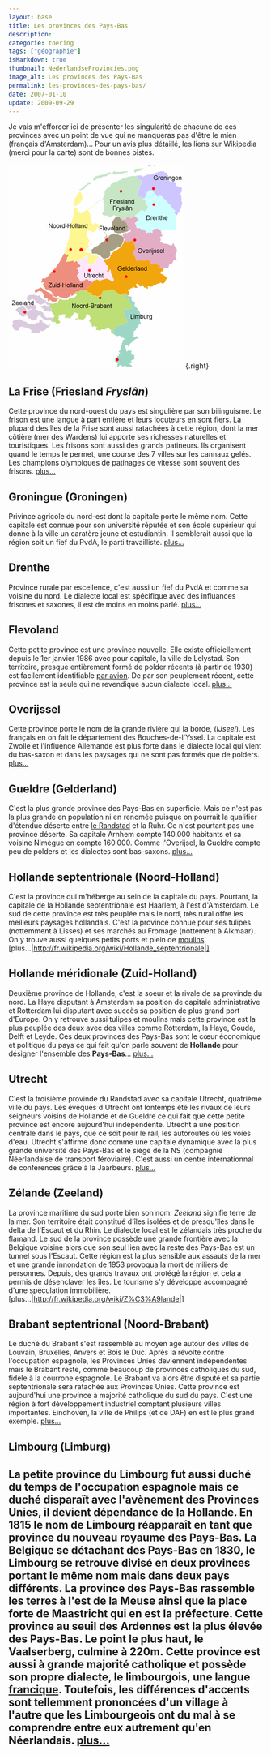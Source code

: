```yaml
---
layout: base
title: Les provinces des Pays-Bas
description: 
categorie: toering
tags: ["géographie"]
isMarkdown: true
thumbnail: NederlandseProvincies.png
image_alt: Les provinces des Pays-Bas
permalink: les-provinces-des-pays-bas/
date: 2007-01-10
update: 2009-09-29
---
```




Je vais m'efforcer ici de présenter les singularité de chacune de ces provinces avec un point de vue qui ne manqueras pas d'être le mien (français d'Amsterdam)... Pour un avis plus détaillé, les liens sur Wikipedia (merci pour la carte) sont de bonnes pistes. 

![Les provinces des Pays-Bas](NederlandseProvincies.png){.right}

<!-- HTML -->
<a name="Frise"></a>
<!-- / HTML -->
## La Frise (Friesland *Fryslân*)
Cette province du nord-ouest du pays est singulière par son bilinguisme. Le frison est une langue à part entière et leurs locuteurs en sont fiers. La plupard des îles de la Frise sont aussi ratachées à cette région, dont la mer côtière (mer des Wardens) lui apporte ses richesses naturelles et touristiques. Les frisons sont aussi des grands patineurs. Ils organisent quand le temps le permet, une course des 7 villes sur les cannaux gelés. Les champions olympiques de patinages de vitesse sont souvent des frisons.   [plus...](http://fr.wikipedia.org/wiki/Frise_%28province%29)

<!-- HTML -->
<a name="Groningue"></a>
<!-- / HTML -->
## Groningue (Groningen)
Privince agricole du nord-est dont la capitale porte le même nom. Cette capitale est connue pour son université réputée et son école supérieur qui donne à la ville un caratère jeune et estudiantin. Il semblerait aussi que la région soit un fief du PvdA, le parti travailliste.
  [plus...](http://fr.wikipedia.org/wiki/Groningue_%28province%29)

<!-- HTML -->
<a name="Drenthe"></a>
<!-- / HTML -->
## Drenthe
Province rurale par escellence, c'est aussi un fief du PvdA et comme sa voisine du nord. Le dialecte local est spécifique avec des influances frisones et saxones, il est de moins en moins parlé.
  [plus...](http://fr.wikipedia.org/wiki/Drenthe)

## Flevoland
Cette petite province est une province nouvelle. Elle existe officiellement depuis le 1er janvier 1986 avec pour capitale, la ville de Lelystad. Son territoire, presque entièrement formé de polder récents (à partir de 1930) est facilement identifiable [par avion](http://maps.google.nl/maps?f=q&hl=nl&q=lelystad&ie=UTF8&z=9&ll=52.542537,5.478058&spn=0.643086,2.746582&t=h&om=1). De par son peuplement récent, cette province est la seule qui ne revendique aucun dialecte local.
  [plus...](http://fr.wikipedia.org/wiki/Flevoland)

<!-- HTML -->
<a name="Overijssel"></a>
<!-- / HTML -->
## Overijssel
Cette province porte le nom de la grande rivière qui la borde, (*IJseel*). Les français en on fait le département des Bouches-de-l'Yssel. La capitale est Zwolle et l'influence Allemande est plus forte dans le dialecte local qui vient du bas-saxon et dans les paysages qui ne sont pas formés que de polders. 
  [plus...](http://fr.wikipedia.org/wiki/Overijssel)


<!-- HTML -->
<a name="Gueldre"></a>
<!-- / HTML -->
## Gueldre (Gelderland)
C'est la plus grande province des Pays-Bas en superficie. Mais ce n'est pas la plus grande en population ni en renomée puisque on pourrait la qualifier d'étendue déserte entre [le Randstad](/le-randstad) et la Ruhr. Ce n'est pourtant pas une province déserte. Sa capitale Arnhem compte 140.000 habitants et sa voisine Nimègue en compte 160.000. Comme l'Overijsel, la Gueldre compte peu de polders et les dialectes sont bas-saxons.
  [plus...](http://fr.wikipedia.org/wiki/Gueldre_%28province%29)

<!-- HTML -->
<a name="Hollande-septentrionale"></a>
<!-- / HTML -->
## Hollande septentrionale (Noord-Holland)
C'est la province qui m'héberge au sein de la capitale du pays. Pourtant, la capitale de la Hollande septentrionale est Haarlem, à l'est d'Amsterdam. Le sud de cette province est très peuplée mais le nord, très rural offre les meilleurs paysages hollandais. C'est la province connue pour ses tulipes (nottemment à Lisses) et ses marchés au Fromage (nottement à Alkmaar). On y trouve aussi quelques petits ports et plein de [moulins](/les-moulins-d-amsterdam).
  [plus...|http://fr.wikipedia.org/wiki/Hollande_septentrionale|]

<!-- HTML -->
<a name="Hollande--meridionale"></a>
<!-- / HTML -->
## Hollande méridionale (Zuid-Holland)
Deuxième province de Hollande, c'est la soeur et la rivale de sa provinde du nord. La Haye disputant à Amsterdam sa position de capitale administrative et Rotterdam lui disputant avec succès sa position de plus grand port d'Europe. On y retrouve aussi tulipes et moulins mais cette province est la plus peuplée des deux avec des villes comme Rotterdam, la Haye, Gouda, Delft et Leyde. Ces deux provinces des Pays-Bas sont le cœur économique et politique du pays ce qui fait qu'on parle souvent de **Hollande** pour désigner l'ensemble des **Pays-Bas**...
  [plus...](http://fr.wikipedia.org/wiki/Hollande_m%C3%A9ridionale)

<!-- HTML -->
<a name="Utrecht"></a>
<!-- / HTML -->
## Utrecht
C'est la troisième provinde du Randstad avec sa capitale Utrecht, quatrième ville du pays. Les évèques d'Utrecht ont lontemps été les rivaux de leurs seigneurs voisins de Hollande et de Gueldre ce qui fait que cette petite province est encore aujourd'hui indépendente. Utrecht a une position centrale dans le pays, que ce soit pour le rail, les autoroutes  où les voies d'eau. Utrecht s'affirme donc comme une capitale dynamique avec la plus grande université des Pays-Bas et le siège de la NS (compagnie Néerlandaise de transport féroviaire). C'est aussi un centre internationnal de conférences grâce à la Jaarbeurs.
  [plus...](http://fr.wikipedia.org/wiki/Utrecht_%28province%29)

<!-- HTML -->
<a name="Zelande"></a>
<!-- / HTML -->
## Zélande (Zeeland)
La province maritime du sud porte bien son nom. *Zeeland* signifie terre de la mer. Son territoire était constitué d'îles isolées et de presqu'îles dans le delta de l'Escaut et du Rhin. Le dialecte local est le zélandais très proche du flamand. Le sud de la province possède une grande frontière avec la Belgique voisine alors que son seul lien avec la reste des Pays-Bas est un tunnel sous l'Escaut. Cette région est la plus sensible aux assauts de la mer et une grande innondation de 1953 provoqua la mort de miliers de personnes. Depuis, des grands travaux ont protégé la région et cela a permis de désenclaver les îles. Le tourisme s'y développe accompagné d'une spéculation immobilière.
  [plus...|http://fr.wikipedia.org/wiki/Z%C3%A9lande|]

<!-- HTML -->
<a name="Brabant-septentrional"></a>
<!-- / HTML -->
## Brabant septentrional (Noord-Brabant)
Le duché du Brabant s'est rassemblé au moyen age autour des villes de Louvain, Bruxelles, Anvers et Bois le Duc. Après la révolte contre l'occupation espagnole, les Provinces Unies deviennent indépendentes mais le Brabant reste, comme beaucoup de provinces catholiques du sud, fidèle à la courrone espagnole. Le Brabant va alors être disputé et sa partie septentrionale sera ratachée aux Provinces Unies. Cette province est aujourd'hui une province à majorité catholique du sud du pays. C'est une région à fort développement industriel comptant plusieurs villes importantes. Eindhoven, la ville de Philips (et de DAF) en est le plus grand exemple.
  [plus...](http://fr.wikipedia.org/wiki/Brabant_septentrional)

<!-- HTML -->
<a name="Limbourg"></a>
<!-- / HTML -->
## Limbourg (Limburg)
La petite province du Limbourg fut aussi duché du temps de l'occupation espagnole mais ce duché disparaît avec l'avènement des Provinces Unies, il devient dépendance de la Hollande. En 1815 le nom de Limbourg réapparaît en tant que province du nouveau royaume des Pays-Bas. La Belgique se détachant des Pays-Bas en 1830, **le Limbourg se retrouve divisé en deux provinces portant le même nom** mais dans deux pays différents. La province des Pays-Bas rassemble les terres à l'est de la Meuse ainsi que la place forte de Maastricht qui en est la préfecture. Cette province au seuil des Ardennes est la plus élevée des Pays-Bas. Le point le plus haut, le Vaalserberg, culmine à 220m. Cette province est aussi à grande majorité catholique et possède son propre dialecte, le limbourgois, une langue [francique](http://fr.wikipedia.org/wiki/Francique). Toutefois, les différences d'accents sont tellemment prononcées d'un village à l'autre que les Limbourgeois ont du mal à se comprendre entre eux autrement qu'en Néerlandais.
  [plus...](http://fr.wikipedia.org/wiki/Limbourg_%28Pays-Bas%29)
---